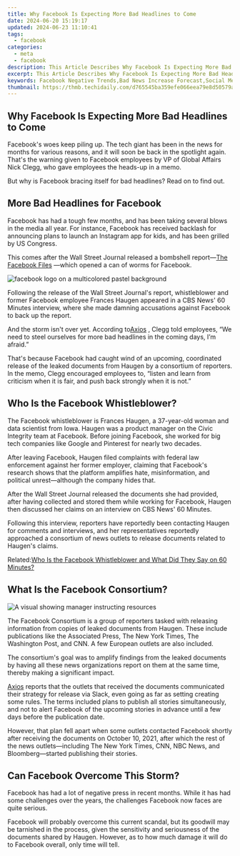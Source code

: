 ```yaml
---
title: Why Facebook Is Expecting More Bad Headlines to Come
date: 2024-06-20 15:19:17
updated: 2024-06-23 11:10:41
tags:
  - facebook
categories:
  - meta
  - facebook
description: This Article Describes Why Facebook Is Expecting More Bad Headlines to Come
excerpt: This Article Describes Why Facebook Is Expecting More Bad Headlines to Come
keywords: Facebook Negative Trends,Bad News Increase Forecast,Social Media Criticism Growth,Online Reputation Risk,Headline Impact Analysis,Platform Pressure Escalation,Content Quality Concerns
thumbnail: https://thmb.techidaily.com/d765545ba359efe066eea79e8d50579ac2c2c25cde956ba79513b5dc7e88e8de.jpg
---
```


## Why Facebook Is Expecting More Bad Headlines to Come

 Facebook's woes keep piling up. The tech giant has been in the news for months for various reasons, and it will soon be back in the spotlight again. That's the warning given to Facebook employees by VP of Global Affairs Nick Clegg, who gave employees the heads-up in a memo.

 But why is Facebook bracing itself for bad headlines? Read on to find out.

## More Bad Headlines for Facebook

 Facebook has had a tough few months, and has been taking several blows in the media all year. For instance, Facebook has received backlash for announcing plans to launch an Instagram app for kids, and has been grilled by US Congress.

 This comes after the Wall Street Journal released a bombshell report—[The Facebook Files](https://www.wsj.com/articles/the-facebook-files-11631713039) —which opened a can of worms for Facebook.

![facebook logo on a multicolored pastel background](https://static1.makeuseofimages.com/wordpress/wp-content/uploads/2021/10/facebook-logo-on-a-multicolored-pastel-background.jpg)

 Following the release of the Wall Street Journal's report, whistleblower and former Facebook employee Frances Haugen appeared in a CBS News' 60 Minutes interview, where she made damning accusations against Facebook to back up the report.

 And the storm isn't over yet. According to[Axios](https://www.axios.com/clegg-facebook-exec-bad-headlines-whistleblower-documents-9acbf8c8-94c1-4ce6-97f0-0cf03b1bc7c0.html) , Clegg told employees, “We need to steel ourselves for more bad headlines in the coming days, I’m afraid.”

 That's because Facebook had caught wind of an upcoming, coordinated release of the leaked documents from Haugen by a consortium of reporters. In the memo, Clegg encouraged employees to, “listen and learn from criticism when it is fair, and push back strongly when it is not.”

## Who Is the Facebook Whistleblower?

 The Facebook whistleblower is Frances Haugen, a 37-year-old woman and data scientist from Iowa. Haugen was a product manager on the Civic Integrity team at Facebook. Before joining Facebook, she worked for big tech companies like Google and Pinterest for nearly two decades.

 After leaving Facebook, Haugen filed complaints with federal law enforcement against her former employer, claiming that Facebook's research shows that the platform amplifies hate, misinformation, and political unrest—although the company hides that.

 After the Wall Street Journal released the documents she had provided, after having collected and stored them while working for Facebook, Haugen then discussed her claims on an interview on CBS News' 60 Minutes.

 Following this interview, reporters have reportedly been contacting Haugen for comments and interviews, and her representatives reportedly approached a consortium of news outlets to release documents related to Haugen's claims.

 Related:[Who Is the Facebook Whistleblower and What Did They Say on 60 Minutes?](https://www.makeuseof.com/who-is-facebook-whistleblower-60-minutes-interview-claims/)

## What Is the Facebook Consortium?

![A visual showing manager instructing resources](https://static1.makeuseofimages.com/wordpress/wp-content/uploads/2021/09/Asana-Reporting-Resource-Management.jpeg)

 The Facebook Consortium is a group of reporters tasked with releasing information from copies of leaked documents from Haugen. These include publications like the Associated Press, The New York Times, The Washington Post, and CNN. A few European outlets are also included.

 The consortium's goal was to amplify findings from the leaked documents by having all these news organizations report on them at the same time, thereby making a significant impact.

[Axios](https://www.axios.com/clegg-facebook-exec-bad-headlines-whistleblower-documents-9acbf8c8-94c1-4ce6-97f0-0cf03b1bc7c0.html) reports that the outlets that received the documents communicated their strategy for release via Slack, even going as far as setting creating some rules. The terms included plans to publish all stories simultaneously, and not to alert Facebook of the upcoming stories in advance until a few days before the publication date.

 However, that plan fell apart when some outlets contacted Facebook shortly after receiving the documents on October 10, 2021, after which the rest of the news outlets—including The New York Times, CNN, NBC News, and Bloomberg—started publishing their stories.

## Can Facebook Overcome This Storm?

 Facebook has had a lot of negative press in recent months. While it has had some challenges over the years, the challenges Facebook now faces are quite serious.

 Facebook will probably overcome this current scandal, but its goodwill may be tarnished in the process, given the sensitivity and seriousness of the documents shared by Haugen. However, as to how much damage it will do to Facebook overall, only time will tell.


<ins class="adsbygoogle"
     style="display:block"
     data-ad-format="autorelaxed"
     data-ad-client="ca-pub-7571918770474297"
     data-ad-slot="1223367746"></ins>



<ins class="adsbygoogle"
     style="display:block"
     data-ad-client="ca-pub-7571918770474297"
     data-ad-slot="8358498916"
     data-ad-format="auto"
     data-full-width-responsive="true"></ins>
